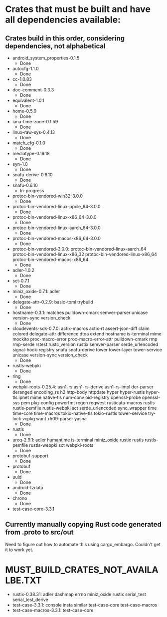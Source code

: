 # Crates that must be built and have all dependencies available:

## Crates build in this order, considering dependencies, not alphabetical

* android_system_properties-0.1.5
  * Done
* autocfg-1.1.0
  * Done
* cc-1.0.83
  * Done
* doc-comment-0.3.3
  * Done
* equivalent-1.0.1
  * Done
* home-0.5.9
  * Done
* iana-time-zone-0.1.59
  * Done
* linux-raw-sys-0.4.13
  * Done
* match_cfg-0.1.0
  * Done
* mediatype-0.19.18
  * Done
* syn-1.0
  * Done
* snafu-derive-0.6.10
  * Done
* snafu-0.6.10
  * In-progress
* protoc-bin-vendored-win32-3.0.0
  * Done
* protoc-bin-vendored-linux-ppcle_64-3.0.0
  * Done
* protoc-bin-vendored-linux-x86_64-3.0.0
  * Done
* protoc-bin-vendored-linux-aarch_64-3.0.0
  * Done
* protoc-bin-vendored-macos-x86_64-3.0.0
  * Done
* protoc-bin-vendored-3.0.0: protoc-bin-vendored-linux-aarch_64 protoc-bin-vendored-linux-x86_32 protoc-bin-vendored-linux-x86_64 protoc-bin-vendored-macos-x86_64
  * Done
* adler-1.0.2
  * Done
* sct-0.7.1
  * Done
* miniz_oxide-0.7.1: adler
  * Done
* delegate-attr-0.2.9: basic-toml trybuild
  * Done
* hostname-0.3.1: matches pulldown-cmark semver-parser unicase version-sync version_check
  * Done
* cloudevents-sdk-0.7.0: actix-macros actix-rt assert-json-diff claim colored delegate-attr difference dtoa extend hostname is-terminal mime mockito proc-macro-error proc-macro-error-attr pulldown-cmark rmp rmp-serde rstest rustc_version rustix semver-parser serde_urlencoded signal-hook-registry snafu snafu-derive tower tower-layer tower-service unicase version-sync version_check
  * Done
* rustls-webpki
  * Done
* ring
  * Done
* webpki-roots-0.25.4: asn1-rs asn1-rs-derive asn1-rs-impl der-parser deranged encoding_rs h2 http-body httpdate hyper hyper-rustls hyper-tls ipnet mime native-tls num-conv oid-registry openssl-probe openssl-sys pem pkg-config powerfmt rcgen reqwest rusticata-macros rustls rustls-pemfile rustls-webpki sct serde_urlencoded sync_wrapper time time-core time-macros tokio-native-tls tokio-rustls tower-service try-lock vcpkg want x509-parser yasna
  * Done
* rustls
  * Done
* ureq-2.9.1: adler humantime is-terminal miniz_oxide rustix rustls rustls-pemfile rustls-webpki sct webpki-roots
  * Done
* protobuf-support
  * Done
* protobuf
  * Done
* uuid
  * Done
* android-tzdata
  * Done
* chrono
  * Done
* test-case-core-3.3.1

## Currently manually copying Rust code generated from .proto to src/out

Need to figure out how to automate this using cargo_embargo. Couldn't get it to work yet.

# MUST_BUILD_CRATES_NOT_AVAILALBE.TXT

* rustix-0.38.31: adler dashmap errno miniz_oxide rustix serial_test serial_test_derive
* test-case-3.3.1: console insta similar test-case-core test-case-macros
* test-case-macros-3.3.1: test-case-core
